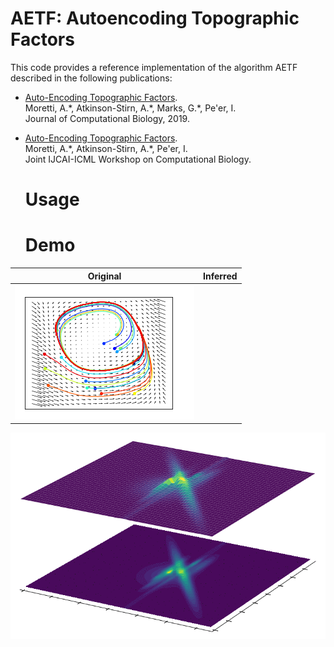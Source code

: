 # AETF: Autoencoding Topographic Factors

This code provides a reference implementation of the algorithm AETF described in the following publications:

* [Auto-Encoding Topographic Factors](https://www.liebertpub.com/doi/full/10.1089/cmb.2018.0176). \
  Moretti, A.\*, Atkinson-Stirn, A.\*, Marks, G.\*, Pe'er, I. \
  Journal of Computational Biology, 2019.

* [Auto-Encoding Topographic Factors](www.cs.columbia.edu/~amoretti/papers/AETF.pdf). \
  Moretti, A.\*, Atkinson-Stirn, A.\*, Pe'er, I. \
  Joint IJCAI-ICML Workshop on Computational Biology.
  
  # Usage
  
  
  # Demo

| Original | Inferred |
|:--------------------------:|:--------------------------:|
|![fhn](https://github.com/amoretti86/PSVO/blob/master/data/fhn/fhn.png)|
![](https://github.com/amoretti86/AETF/blob/master/Flow%20evolution%20across%20epochs.gif)

